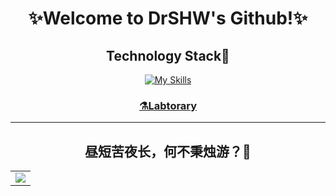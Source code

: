 <div align="center">
  <h1> ✨Welcome to DrSHW's Github!✨ </h1>

<h2>Technology Stack🔮</h2>
  
[![My Skills](https://skillicons.dev/icons?i=js,html,css,sass,ts,vue,astro,vite,webpack,vscode,py,django,fastapi,flask,selenium,mysql,mongodb,redis,docker,git,linux,nginx,md,nodejs,matlab,go,c,cpp,qt,gitlab,powershell,bash)](https://skillicons.dev)

<h3><a href="https://index.drshw.tech/">⚗️Labtorary</a></h3>

<hr/>
<h2>昼短苦夜长，何不秉烛游？🔭</h2>
<!-- GitHub Activity Graph -->
<table align="center">
  <tr>
    <td colspan="2">
      <img src="https://activity-graph.herokuapp.com/graph?username=DrSHW&theme=xcode&bg_color=FF000000&hide_border=true" />
    </td>
  </tr>
</table>

</div>

